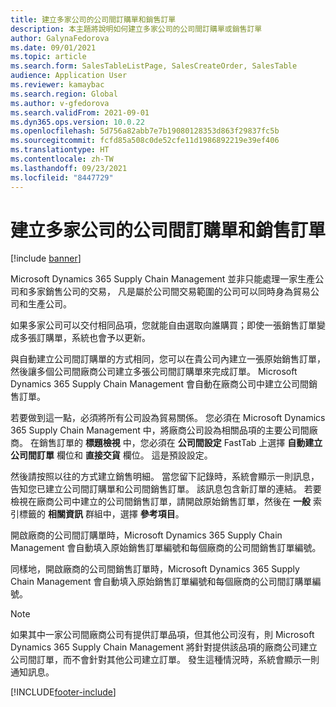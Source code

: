 ```yaml
---
title: 建立多家公司的公司間訂購單和銷售訂單
description: 本主題將說明如何建立多家公司的公司間訂購單或銷售訂單
author: GalynaFedorova
ms.date: 09/01/2021
ms.topic: article
ms.search.form: SalesTableListPage, SalesCreateOrder, SalesTable
audience: Application User
ms.reviewer: kamaybac
ms.search.region: Global
ms.author: v-gfedorova
ms.search.validFrom: 2021-09-01
ms.dyn365.ops.version: 10.0.22
ms.openlocfilehash: 5d756a82abb7e7b19080128353d863f29837fc5b
ms.sourcegitcommit: fcfd85a508c0de52cfe11d1986892219e39ef406
ms.translationtype: HT
ms.contentlocale: zh-TW
ms.lasthandoff: 09/23/2021
ms.locfileid: "8447729"
---
```

# <a name="creating-intercompany-purchase-and-sales-orders-in-several-companies"></a>建立多家公司的公司間訂購單和銷售訂單

[!include [banner](../../includes/banner.md)]

Microsoft Dynamics 365 Supply Chain Management 並非只能處理一家生產公司和多家銷售公司的交易， 凡是屬於公司間交易範圍的公司可以同時身為貿易公司和生產公司。

如果多家公司可以交付相同品項，您就能自由選取向誰購買；即使一張銷售訂單變成多張訂購單，系統也會予以更新。

與自動建立公司間訂購單的方式相同，您可以在貴公司內建立一張原始銷售訂單，然後讓多個公司間廠商公司建立多張公司間訂購單來完成訂單。 Microsoft Dynamics 365 Supply Chain Management 會自動在廠商公司中建立公司間銷售訂單。

若要做到這一點，必須將所有公司設為貿易關係。 您必須在 Microsoft Dynamics 365 Supply Chain Management 中，將廠商公司設為相關品項的主要公司間廠商。 在銷售訂單的 **標題檢視** 中，您必須在 **公司間設定** FastTab 上選擇 **自動建立公司間訂單** 欄位和 **直接交貨** 欄位。 這是預設設定。

然後請按照以往的方式建立銷售明細。 當您留下記錄時，系統會顯示一則訊息，告知您已建立公司間訂購單和公司間銷售訂單。 該訊息包含新訂單的連結。 若要檢視在廠商公司中建立的公司間銷售訂單，請開啟原始銷售訂單，然後在 **一般** 索引標籤的 **相關資訊** 群組中，選擇 **參考項目**。

開啟廠商的公司間訂購單時，Microsoft Dynamics 365 Supply Chain Management 會自動填入原始銷售訂單編號和每個廠商的公司間銷售訂單編號。

同樣地，開啟廠商的公司間銷售訂單時，Microsoft Dynamics 365 Supply Chain Management 會自動填入原始銷售訂單編號和每個廠商的公司間訂購單編號。

> [!NOTE]
> 如果其中一家公司間廠商公司有提供訂單品項，但其他公司沒有，則 Microsoft Dynamics 365 Supply Chain Management 將針對提供該品項的廠商公司建立公司間訂單，而不會針對其他公司建立訂單。 發生這種情況時，系統會顯示一則通知訊息。

[!INCLUDE[footer-include](../../includes/footer-banner.md)]
